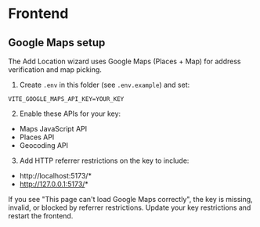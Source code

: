 # Frontend

## Google Maps setup

The Add Location wizard uses Google Maps (Places + Map) for address verification and map picking.

1) Create `.env` in this folder (see `.env.example`) and set:

```
VITE_GOOGLE_MAPS_API_KEY=YOUR_KEY
```

2) Enable these APIs for your key:
- Maps JavaScript API
- Places API
- Geocoding API

3) Add HTTP referrer restrictions on the key to include:
- http://localhost:5173/*
- http://127.0.0.1:5173/*

If you see "This page can't load Google Maps correctly", the key is missing, invalid, or blocked by referrer restrictions. Update your key restrictions and restart the frontend.
